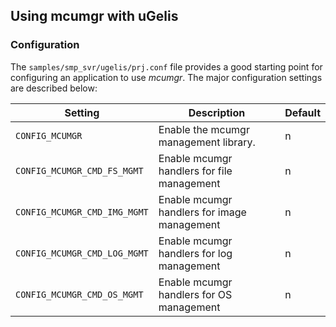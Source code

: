 ## Using mcumgr with uGelis

### Configuration

The `samples/smp_svr/ugelis/prj.conf` file provides a good starting point for
configuring an application to use *mcumgr*.  The major configuration settings
are described below:

| Setting       | Description   | Default |
| ------------- | ------------- | ------- |
| `CONFIG_MCUMGR` | Enable the mcumgr management library. | n |
| `CONFIG_MCUMGR_CMD_FS_MGMT` | Enable mcumgr handlers for file management | n |
| `CONFIG_MCUMGR_CMD_IMG_MGMT` | Enable mcumgr handlers for image management | n |
| `CONFIG_MCUMGR_CMD_LOG_MGMT` | Enable mcumgr handlers for log management | n |
| `CONFIG_MCUMGR_CMD_OS_MGMT` | Enable mcumgr handlers for OS management | n |
